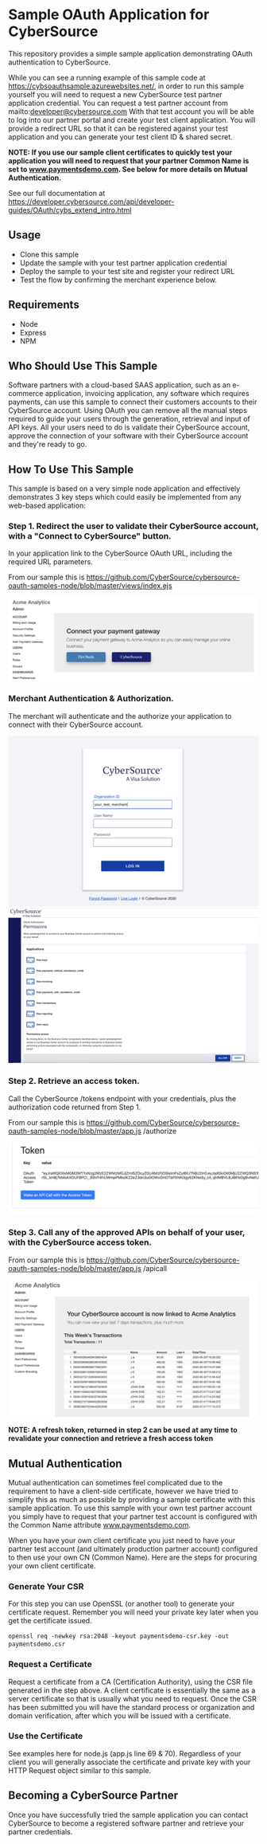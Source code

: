 # Sample OAuth Application for CyberSource

This repository provides a simple sample application demonstrating OAuth authentication to CyberSource.

While you can see a running example of this sample code at https://cybsoauthsample.azurewebsites.net/, in order to run this sample yourself you will need to request a new CyberSource test partner application credential.  You can request a test partner account from mailto:developer@cybersource.com With that test account you will be able to log into our partner portal and create your test client application. You will provide a redirect URL so that it can be registered against your test application and you can generate your test client ID & shared secret.
  
__NOTE: If you use our sample client certificates to quickly test your application you will need to request that your partner Common Name is set to www.paymentsdemo.com. See below for more details on Mutual Authentication.__
  
See our full documentation at https://developer.cybersource.com/api/developer-guides/OAuth/cybs_extend_intro.html 

## Usage
* Clone this sample
* Update the sample with your test partner application credential
* Deploy the sample to your test site and register your redirect URL
* Test the flow by confirming the merchant experience below.

## Requirements
* Node
* Express
* NPM

## Who Should Use This Sample
Software partners with a cloud-based SAAS application, such as an e-commerce application, invoicing application, any software which requires payments, can use this sample to connect their customers accounts to their CyberSource account.  Using OAuth you can remove all the manual steps required to guide your users through the generation, retrieval and input of API keys.  All your users need to do is validate their CyberSource account, approve the connection of your software with their CyberSource account and they're ready to go.


## How To Use This Sample
This sample is based on a very simple node application and effectively demonstrates 3 key steps which could easily be implemented from any web-based application:

### Step 1. Redirect the user to validate their CyberSource account, with a "Connect to CyberSource" button.  
In your application link to the CyberSource OAuth URL, including the required URL parameters.  

From our sample this is https://github.com/CyberSource/cybersource-oauth-samples-node/blob/master/views/index.ejs

![OAuth Screenshots](screenshots/oauth-sample-step1.png "Screenshot showing the Initation of the OAuth flow.")

### Merchant Authentication & Authorization. 

The merchant will authenticate and the authorize your application to connect with their CyberSource account.

![OAuth Screenshots](screenshots/oauth-sample-authenticate.png "Screenshot showing the merchant interaction of the OAuth flow.")
![OAuth Screenshots](screenshots/oauth-sample-authorize.png "Screenshot showing the merchant interaction of the OAuth flow.")


### Step 2. Retrieve an access token. 
Call the CyberSource /tokens endpoint with your credentials, plus the authorization code returned from Step 1.  

From our sample this is https://github.com/CyberSource/cybersource-oauth-samples-node/blob/master/app.js /authorize  

![OAuth Screenshots](screenshots/oauth-sample-step2.png "Screenshot showing the OAuth access token.")

### Step 3. Call any of the approved APIs on behalf of your user, with the CyberSource access token.  

From our sample this is https://github.com/CyberSource/cybersource-oauth-samples-node/blob/master/app.js /apicall

![OAuth Screenshots](screenshots/oauth-sample-step3.png "Screenshot showing the OAuth access token.")

__NOTE:  A refresh token, returned in step 2 can be used at any time to revalidate your connection and retrieve a fresh access token__
  
## Mutual Authentication
Mutual authentication can sometimes feel complicated due to the requirement to have a client-side certificate, however we have tried to simplify this as much as possible by providing a sample certificate with this sample application.  To use this sample with your own test partner account you simply have to request that your partner test account is configured with the Common Name attribute www.paymentsdemo.com.
  
When you have your own client certificate you just need to have your partner test account (and ultimately production partner account) configured to then use your own CN (Common Name).  Here are the steps for procuring your own client certificate.  

### Generate Your CSR
For this step you can use OpenSSL (or another tool) to generate your certificate request.  Remember you will need your private key later when you get the certificate issued.
````
openssl req -newkey rsa:2048 -keyout paymentsdemo-csr.key -out paymentsdemo.csr
````
### Request a Certificate
Request a certificate from a CA (Certification Authority), using the CSR file generated in the step above. A client certificate is essentially the same as a server certificate so that is usually what you need to request.  Once the CSR has been submitted you will have the standard process or organization and domain verification, after which you will be issued with a certificate.
### Use the Certificate 
See examples here for node.js (app.js line 69 & 70).  Regardless of your client you will generally associate the certificate and private key with your HTTP Request object similar to this sample.

  
## Becoming a CyberSource Partner
Once you have successfully tried the sample application you can contact CyberSource to become a registered software partner and retrieve your partner credentials.
